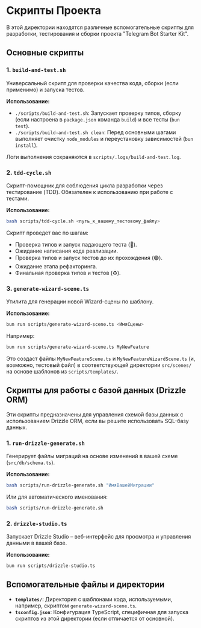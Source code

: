 # Скрипты Проекта

В этой директории находятся различные вспомогательные скрипты для разработки, тестирования и сборки проекта "Telegram Bot Starter Kit".

## Основные скрипты

### 1. `build-and-test.sh`

Универсальный скрипт для проверки качества кода, сборки (если применимо) и запуска тестов.

**Использование:**

- `./scripts/build-and-test.sh`: Запускает проверку типов, сборку (если настроена в `package.json` команда `build`) и все тесты (`bun test`).
- `./scripts/build-and-test.sh clean`: Перед основными шагами выполняет очистку `node_modules` и переустановку зависимостей (`bun install`).

Логи выполнения сохраняются в `scripts/.logs/build-and-test.log`.

### 2. `tdd-cycle.sh`

Скрипт-помощник для соблюдения цикла разработки через тестирование (TDD). Обязателен к использованию при работе с тестами.

**Использование:**

```bash
bash scripts/tdd-cycle.sh <путь_к_вашему_тестовому_файлу>
```

Скрипт проведет вас по шагам:

- Проверка типов и запуск падающего теста (🔴).
- Ожидание написания кода реализации.
- Проверка типов и запуск тестов до их прохождения (🟢).
- Ожидание этапа рефакторинга.
- Финальная проверка типов и тестов (♻️).

### 3. `generate-wizard-scene.ts`

Утилита для генерации новой Wizard-сцены по шаблону.

**Использование:**

```bash
bun run scripts/generate-wizard-scene.ts <ИмяСцены>
```

Например:

```bash
bun run scripts/generate-wizard-scene.ts MyNewFeature
```

Это создаст файлы `MyNewFeatureScene.ts` и `MyNewFeatureWizardScene.ts` (и, возможно, тестовый файл) в соответствующей директории `src/scenes/` на основе шаблонов из `scripts/templates/`.

## Скрипты для работы с базой данных (Drizzle ORM)

Эти скрипты предназначены для управления схемой базы данных с использованием Drizzle ORM, если вы решите использовать SQL-базу данных.

### 1. `run-drizzle-generate.sh`

Генерирует файлы миграций на основе изменений в вашей схеме (`src/db/schema.ts`).

**Использование:**

```bash
bash scripts/run-drizzle-generate.sh "ИмяВашейМиграции"
```

Или для автоматического именования:

```bash
bash scripts/run-drizzle-generate.sh
```

### 2. `drizzle-studio.ts`

Запускает Drizzle Studio – веб-интерфейс для просмотра и управления данными в вашей базе.

**Использование:**

```bash
bun run scripts/drizzle-studio.ts
```

## Вспомогательные файлы и директории

- **`templates/`**: Директория с шаблонами кода, используемыми, например, скриптом `generate-wizard-scene.ts`.
- **`tsconfig.json`**: Конфигурация TypeScript, специфичная для запуска скриптов из этой директории (если отличается от основной).
